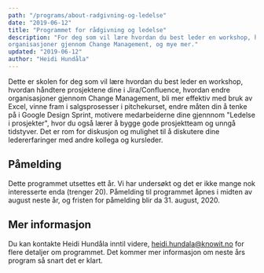 ```yaml
---
path: "/programs/about-radgivning-og-ledelse"
date: "2019-06-12"
title: "Programmet for rådgivning og ledelse"
description: "For deg som vil lære hvordan du best leder en workshop, hvordan endre
organisasjoner gjennom Change Management, og mye mer."
updated: "2019-06-12"
author: "Heidi Hundåla"
---
```


Dette er skolen for deg som vil lære hvordan du best leder en workshop,
hvordan håndtere prosjektene dine i Jira/Confluence, hvordan endre
organisasjoner gjennom Change Management, bli mer effektiv med bruk av Excel,
vinne fram i salgsprosesser i pitchekurset, endre måten din å tenke på i
Google Design Sprint, motivere medarbeiderne dine gjennnom "Ledelse i
prosjekter", hvor du også lærer å bygge gode prosjektteam og unngå tidstyver.
Det er rom for diskusjon og mulighet til å diskutere dine ledererfaringer med
andre kollega og kursleder.

## Påmelding

Dette programmet utsettes ett år. Vi har undersøkt og det er ikke mange nok interesserte enda (trenger 20). Påmelding til programmet åpnes i midten av august neste år, og fristen for påmelding blir da 31. august, 2020.

## Mer informasjon

Du kan kontakte Heidi Hundåla inntil videre,
<a href="mailto:heidi.hundala@knowit.no">heidi.hundala@knowit.no</a> for flere
detaljer om programmet. Det kommer mer informasjon om neste års program så snart
det er klart.
